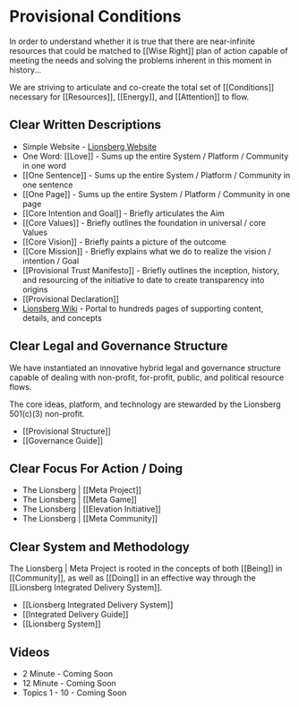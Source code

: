 # Provisional Conditions
In order to understand whether it is true that there are near-infinite resources that could be matched to [[Wise Right]] plan of action capable of meeting the needs and solving the problems inherent in this moment in history... 

We are striving to articulate and co-create the total set of [[Conditions]] necessary for [[Resources]], [[Energy]], and [[Attention]] to flow. 

## Clear Written Descriptions 
- Simple Website - [Lionsberg Website](https://www.lionsberg.org)  
- One Word: [[Love]] - Sums up the entire System / Platform / Community in one word   
- [[One Sentence]]  - Sums up the entire System / Platform / Community in one sentence  
- [[One Page]]  - Sums up the entire System / Platform / Community in one page  
- [[Core Intention and Goal]] - Briefly articulates the Aim  
- [[Core Values]] - Briefly outlines the foundation in universal / core Values  
- [[Core Vision]] - Briefly paints a picture of the outcome  
- [[Core Mission]] - Briefly explains what we do to realize the vision / intention / Goal  
- [[Provisional Trust Manifesto]] - Briefly outlines the inception, history, and resourcing of the initiative to date to create transparency into origins  
- [[Provisional Declaration]] 
- [Lionsberg Wiki](https://www.Lionsberg.wiki) - Portal to hundreds pages of supporting content, details, and concepts  

## Clear Legal and Governance Structure 
We have instantiated an innovative hybrid legal and governance structure capable of dealing with non-profit, for-profit, public, and political resource flows. 

The core ideas, platform, and technology are stewarded by the Lionsberg 501(c)(3) non-profit. 

- [[Provisional Structure]]  
- [[Governance Guide]] 

## Clear Focus For Action / Doing 
- The Lionsberg | [[Meta Project]] 
- The Lionsberg | [[Meta Game]] 
- The Lionsberg | [[Elevation Initiative]] 
- The Lionsberg | [[Meta Community]]  

## Clear System and Methodology 
The Lionsberg | Meta Project is rooted in the concepts of both [[Being]] in [[Community]], as well as [[Doing]] in an effective way through the [[Lionsberg Integrated Delivery System]]. 

- [[Lionsberg Integrated Delivery System]]  
- [[Integrated Delivery Guide]]  
- [[Lionsberg System]] 

## Videos 
- 2 Minute - Coming Soon 
- 12 Minute - Coming Soon 
- Topics 1 - 10 - Coming Soon 
 



